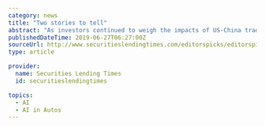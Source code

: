 ```yaml
---
category: news
title: "Two stories to tell"
abstract: "As investors continued to weigh the impacts of US-China trade negotiations, the potential for softer demand on weaker Chinese and European economies and Brexit related uncertainties, we see consistent borrowing demand in sectors such as autos, financial ..."
publishedDateTime: 2019-06-27T06:27:00Z
sourceUrl: http://www.securitieslendingtimes.com/editorspicks/editorspicks.php?editors_picks_id=166
type: article

provider:
  name: Securities Lending Times
  id: securitieslendingtimes

topics:
  - AI
  - AI in Autos
---
```

